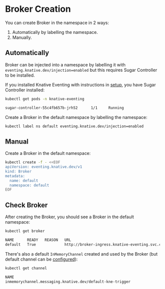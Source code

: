 # Broker Creation

You can create Broker in the namespace in 2 ways:

1. Automatically by labelling the namespace.
2. Manually.

## Automatically

Broker can be injected into a namespace by labelling it with
`eventing.knative.dev/injection=enabled` but this requires
Sugar Controller to be installed.

If you installed Knative Eventing with
instructions in [setup](setup), you have Sugar Controller installed:

```sh
kubectl get pods -n knative-eventing

sugar-controller-55c4fb657b-jrh52      1/1     Running
```

Create a Broker in the default namespace by labelling the namespace:

```sh
kubectl label ns default eventing.knative.dev/injection=enabled
```

## Manual

Create a Broker in the default namespace:

```sh
kubectl create -f - <<EOF
apiVersion: eventing.knative.dev/v1
kind: Broker
metadata:
  name: default
  namespace: default
EOF
```

## Check Broker

After creating the Broker, you should see a Broker in the default namespace:

```sh
kubectl get broker

NAME      READY   REASON   URL
default   True             http://broker-ingress.knative-eventing.svc.cluster.local/default/default
```

There's also a default `InMemoryChannel` created and used by the Broker (but default channel can be [configured](https://knative.dev/docs/eventing/channels/default-channels/#setting-the-default-channel-configuration)):

```sh
kubectl get channel

NAME
inmemorychannel.messaging.knative.dev/default-kne-trigger
```
